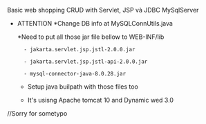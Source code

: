 Basic web shopping CRUD with Servlet, JSP và JDBC MySqlServer

- ATTENTION
    *Change DB info at MySQLConnUtils.java
    
    *Need to put all those jar file bellow to WEB-INF/lib
    
        - jakarta.servlet.jsp.jstl-2.0.0.jar
        
        - jakarta.servlet.jsp.jstl-api-2.0.0.jar
        
        - mysql-connector-java-8.0.28.jar
        
    * Setup java builpath with those files too
    
    * It's usisng Apache tomcat 10 and Dynamic wed 3.0
    


//Sorry for sometypo
